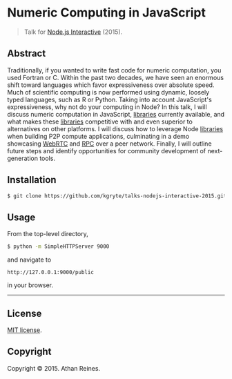 Numeric Computing in JavaScript
===
> Talk for [Node.js Interactive][nodejs-interactive] (2015).


## Abstract

Traditionally, if you wanted to write fast code for numeric computation, you used Fortran or C. Within the past two decades, we have seen an enormous shift toward languages which favor expressiveness over absolute speed. Much of scientific computing is now performed using dynamic, loosely typed languages, such as R or Python. Taking into account JavaScript's expressiveness, why not do your computing in Node? In this talk, I will discuss numeric computation in JavaScript, [libraries][compute-io] currently available, and what makes these [libraries][compute-io] competitive with and even superior to alternatives on other platforms. I will discuss how to leverage Node [libraries][compute-io] when building P2P compute applications, culminating in a demo showcasing [WebRTC][webrtc] and [RPC][rpc] over a peer network. Finally, I will outline future steps and identify opportunities for community development of next-generation tools.


## Installation

``` bash
$ git clone https://github.com/kgryte/talks-nodejs-interactive-2015.git
```


## Usage

From the top-level directory,

``` bash
$ python -m SimpleHTTPServer 9000
```

and navigate to

```
http://127.0.0.1:9000/public
```

in your browser.


---
## License

[MIT license](http://opensource.org/licenses/MIT).


## Copyright

Copyright &copy; 2015. Athan Reines.


[nodejs-interactive]: http://events.linuxfoundation.org/events/node-interactive
[webrtc]: http://www.webrtc.org/
[rpc]: https://en.wikipedia.org/wiki/Remote_procedure_call
[compute-io]: http://compute-io.com
